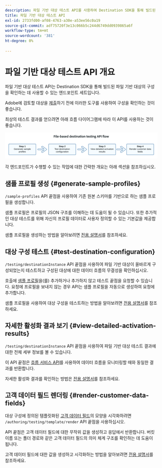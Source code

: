 ```yaml
---
description: 파일 기반 대상 테스트 API를 사용하여 Destination SDK을 통해 빌드된 파일 기반 대상의 구성을 확인하는 방법에 대해 알아봅니다.
title: 파일 기반 대상 테스트 API
exl-id: 2733fd00-af08-4763-a30e-a53ee56c0a19
source-git-commit: adf75720f3e13c066b5c244d6749dd0939865a6f
workflow-type: tm+mt
source-wordcount: '381'
ht-degree: 0%

---
```



# 파일 기반 대상 테스트 API 개요

파일 기반 대상 테스트 API는 Destination SDK을 통해 빌드된 파일 기반 대상의 구성을 확인하는 데 사용할 수 있는 엔드포인트 세트입니다.

Adobe에 검토할 대상을 [제출](../../guides/submit-destination.md)하기 전에 이러한 도구를 사용하여 구성을 확인하는 것이 좋습니다.

최상의 테스트 결과를 얻으려면 아래 흐름 다이어그램에 따라 이 API를 사용하는 것이 좋습니다.

![권장 대상 테스트 흐름을 보여 주는 다이어그램](../../assets/testing-api/batch-destinations/file-based-testing-flow.png)

각 엔드포인트가 수행할 수 있는 작업에 대한 간략한 개요는 아래 섹션을 참조하십시오.

## 샘플 프로필 생성 {#generate-sample-profiles}

`/sample-profiles` API 끝점을 사용하여 기존 원본 스키마를 기반으로 하는 샘플 프로필을 생성합니다.

샘플 프로필은 프로필의 JSON 구조를 이해하는 데 도움이 될 수 있습니다. 또한 추가적인 대상 테스트를 위해 자신의 프로필 데이터로 사용자 정의할 수 있는 기본값을 제공합니다.

샘플 프로필을 생성하는 방법을 알아보려면 [전용 설명서](file-based-sample-profile-generation-api.md)를 참조하세요.

## 대상 구성 테스트 {#test-destination-configuration}

`/testing/destinationInstance` API 끝점을 사용하여 파일 기반 대상이 올바르게 구성되었는지 테스트하고 구성된 대상에 대한 데이터 흐름의 무결성을 확인하십시오.

호출에 [샘플 프로필](file-based-sample-profile-generation-api.md)을(를) 추가하거나 추가하지 않고 테스트 끝점을 요청할 수 있습니다. 요청에 프로필을 보내지 않는 경우 API는 샘플 프로필을 자동으로 생성하여 요청에 추가합니다.

샘플 프로필을 사용하여 대상 구성을 테스트하는 방법을 알아보려면 [전용 설명서](file-based-destination-testing-api.md)를 참조하세요.

## 자세한 활성화 결과 보기 {#view-detailed-activation-results}

`/testing/destinationInstance` API 끝점을 사용하여 파일 기반 대상 테스트 결과에 대한 전체 세부 정보를 볼 수 있습니다.

이 API 끝점은 [흐름 서비스 API](../../../api/update-destination-dataflows.md)를 사용하여 데이터 흐름을 모니터링할 때와 동일한 결과를 반환합니다.

자세한 활성화 결과를 확인하는 방법은 [전용 설명서](file-based-destination-results-api.md)를 참조하세요.

## 고객 데이터 필드 렌더링 {#render-customer-data-fields}

대상 구성에 정의된 템플릿화된 [고객 데이터 필드](../../functionality/destination-configuration/customer-data-fields.md)의 모양을 시각화하려면 `/authoring/testing/template/render` API 끝점을 사용하십시오.

API 끝점은 고객 데이터 필드에 대한 무작위 값을 생성하고 응답에서 반환합니다. 버킷 이름 또는 폴더 경로와 같은 고객 데이터 필드의 의미 체계 구조를 확인하는 데 도움이 됩니다.

고객 데이터 필드에 대한 값을 생성하고 시각화하는 방법을 알아보려면 [전용 설명서](file-based-render-template-api.md)를 참조하세요.
